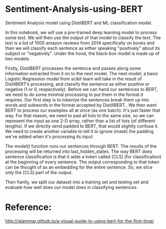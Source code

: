 # Sentiment-Analysis-using-BERT
Sentiment Analysis model using DistilBERT and ML classification model.

In this notebook, we will use a pre-trained deep learning model to process some text. We will then use the output of that model to classify the text. The text is a list of 1000 amazon reviews from 2014 specifically on books and then we will classify each sentence as either speaking "positively" about its subject or "negatively".
Under the hood, the black-box model is made up of two models.

Firstly, DistilBERT processes the sentence and passes along some information extracted from it on to the next model.
The next model, a basic Logistic Regression model from scikit learn will take in the result of DistilBERT’s processing, and classify the sentence as either positive or negative (1 or 0, respectively). Before we can hand our sentences to BERT, we need to do some minimal processing to put them in the format it requires. Our first step is to tokenize the sentences break them up into words and subwords in the format accepted by DistillBERT.. We then want BERT to process our examples all at once (as one batch). It's just faster that way. For that reason, we need to pad all lists to the same size, so we can represent the input as one 2-D array, rather than a list of lists (of different lengths). If we directly send padded to BERT, that would slightly confuse it. We need to create another variable to tell it to ignore (mask) the padding we've added when it's processing its input. 

The model() function runs our sentences through BERT. The results of the processing will be returned into last_hidden_states.
The way BERT does sentence classification is that it adds a token called [CLS] (for classification) at the beginning of every sentence. The output corresponding to that token can be thought of as an embedding for the entire sentence. So, we slice only the [CLS] part of the output.

Then fianlly, we split our dataset into a training set and testing set and evaluate how well does our model does in classifying sentences.


# Reference: 
http://jalammar.github.io/a-visual-guide-to-using-bert-for-the-first-time/
